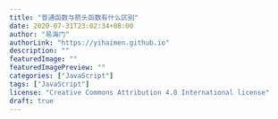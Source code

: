 ```yaml
---
title: "普通函数与箭头函数有什么区别"
date: 2020-07-31T23:02:34+08:00
author: "易海门"
authorLink: "https://yihaimen.github.io"
description: ""
featuredImage: ""
featuredImagePreview: ""
categories: ["JavaScript"]
tags: ["JavaScript"]
license: "Creative Commons Attribution 4.0 International license"
draft: true
---
```


